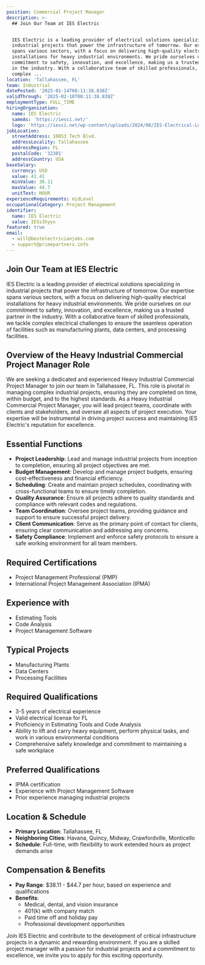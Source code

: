 ```yaml
---
position: Commercial Project Manager
description: >-
  ## Join Our Team at IES Electric


  IES Electric is a leading provider of electrical solutions specializing in
  industrial projects that power the infrastructure of tomorrow. Our expertise
  spans various sectors, with a focus on delivering high-quality electrical
  installations for heavy industrial environments. We pride ourselves on our
  commitment to safety, innovation, and excellence, making us a trusted partner
  in the industry. With a collaborative team of skilled professionals, we tackle
  complex ...
location: 'Tallahassee, FL'
team: Industrial
datePosted: '2025-01-14T08:11:38.838Z'
validThrough: '2025-02-18T08:11:38.838Z'
employmentType: FULL_TIME
hiringOrganization:
  name: IES Electric
  sameAs: 'https://iesci.net/'
  logo: 'https://iesci.net/wp-content/uploads/2024/08/IES-Electrical-Logo-color.png'
jobLocation:
  streetAddress: 10853 Tech Blvd.
  addressLocality: Tallahassee
  addressRegion: FL
  postalCode: '32301'
  addressCountry: USA
baseSalary:
  currency: USD
  value: 41.41
  minValue: 38.11
  maxValue: 44.7
  unitText: HOUR
experienceRequirements: midLevel
occupationalCategory: Project Management
identifier:
  name: IES Electric
  value: IESs3hyyx
featured: true
email:
  - will@bestelectricianjobs.com
  - support@primepartners.info
---
```




## Join Our Team at IES Electric

IES Electric is a leading provider of electrical solutions specializing in industrial projects that power the infrastructure of tomorrow. Our expertise spans various sectors, with a focus on delivering high-quality electrical installations for heavy industrial environments. We pride ourselves on our commitment to safety, innovation, and excellence, making us a trusted partner in the industry. With a collaborative team of skilled professionals, we tackle complex electrical challenges to ensure the seamless operation of facilities such as manufacturing plants, data centers, and processing facilities.

## Overview of the Heavy Industrial Commercial Project Manager Role

We are seeking a dedicated and experienced Heavy Industrial Commercial Project Manager to join our team in Tallahassee, FL. This role is pivotal in managing complex industrial projects, ensuring they are completed on time, within budget, and to the highest standards. As a Heavy Industrial Commercial Project Manager, you will lead project teams, coordinate with clients and stakeholders, and oversee all aspects of project execution. Your expertise will be instrumental in driving project success and maintaining IES Electric's reputation for excellence.

## Essential Functions

- **Project Leadership**: Lead and manage industrial projects from inception to completion, ensuring all project objectives are met.
- **Budget Management**: Develop and manage project budgets, ensuring cost-effectiveness and financial efficiency.
- **Scheduling**: Create and maintain project schedules, coordinating with cross-functional teams to ensure timely completion.
- **Quality Assurance**: Ensure all projects adhere to quality standards and compliance with relevant codes and regulations.
- **Team Coordination**: Oversee project teams, providing guidance and support to ensure successful project delivery.
- **Client Communication**: Serve as the primary point of contact for clients, ensuring clear communication and addressing any concerns.
- **Safety Compliance**: Implement and enforce safety protocols to ensure a safe working environment for all team members.

## Required Certifications

- Project Management Professional (PMP)
- International Project Management Association (IPMA)

## Experience with

- Estimating Tools
- Code Analysis
- Project Management Software

## Typical Projects

- Manufacturing Plants
- Data Centers
- Processing Facilities

## Required Qualifications

- 3-5 years of electrical experience
- Valid electrical license for FL
- Proficiency in Estimating Tools and Code Analysis
- Ability to lift and carry heavy equipment, perform physical tasks, and work in various environmental conditions
- Comprehensive safety knowledge and commitment to maintaining a safe workplace

## Preferred Qualifications

- IPMA certification
- Experience with Project Management Software
- Prior experience managing industrial projects

## Location & Schedule

- **Primary Location**: Tallahassee, FL
- **Neighboring Cities**: Havana, Quincy, Midway, Crawfordville, Monticello
- **Schedule**: Full-time, with flexibility to work extended hours as project demands arise

## Compensation & Benefits

- **Pay Range**: $38.11 - $44.7 per hour, based on experience and qualifications
- **Benefits**:
  - Medical, dental, and vision insurance
  - 401(k) with company match
  - Paid time off and holiday pay
  - Professional development opportunities

Join IES Electric and contribute to the development of critical infrastructure projects in a dynamic and rewarding environment. If you are a skilled project manager with a passion for industrial projects and a commitment to excellence, we invite you to apply for this exciting opportunity.
